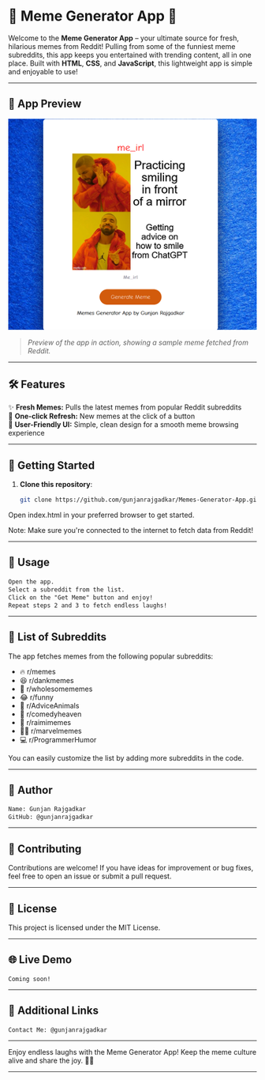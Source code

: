 # 🎉 Meme Generator App 🎉

Welcome to the **Meme Generator App** – your ultimate source for fresh, hilarious memes from Reddit! Pulling from some of the funniest meme subreddits, this app keeps you entertained with trending content, all in one place. Built with **HTML**, **CSS**, and **JavaScript**, this lightweight app is simple and enjoyable to use!

---

## 📸 App Preview

![Meme Generator Preview](Meme_Generator_App_Preview.png)

> _Preview of the app in action, showing a sample meme fetched from Reddit._

---

## 🛠 Features

✨ **Fresh Memes:** Pulls the latest memes from popular Reddit subreddits  
🔄 **One-click Refresh:** New memes at the click of a button  
🎨 **User-Friendly UI:** Simple, clean design for a smooth meme browsing experience  

---

## 🚀 Getting Started

1. **Clone this repository**:
   ```bash
   git clone https://github.com/gunjanrajgadkar/Memes-Generator-App.git

Open index.html in your preferred browser to get started.

Note: Make sure you're connected to the internet to fetch data from Reddit!

---

## 📝 Usage

    Open the app.
    Select a subreddit from the list.
    Click on the "Get Meme" button and enjoy!
    Repeat steps 2 and 3 to fetch endless laughs!

---

## 📑 List of Subreddits

The app fetches memes from the following popular subreddits:

- 🔥 r/memes
- 😆 r/dankmemes
- 🌸 r/wholesomememes
- 😂 r/funny
- 🐶 r/AdviceAnimals
- 👼 r/comedyheaven
- 🦸 r/raimimemes
- 🦸‍♂️ r/marvelmemes
- 💻 r/ProgrammerHumor

You can easily customize the list by adding more subreddits in the code.

---

## 👤 Author

    Name: Gunjan Rajgadkar
    GitHub: @gunjanrajgadkar

---

## 🤝 Contributing

Contributions are welcome! If you have ideas for improvement or bug fixes, feel free to open an issue or submit a pull request.

---

## 📄 License

This project is licensed under the MIT License.

---

## 🌐 Live Demo

    Coming soon!

---

## 🔗 Additional Links

    Contact Me: @gunjanrajgadkar

---


Enjoy endless laughs with the Meme Generator App! Keep the meme culture alive and share the joy. 🎉😂

---
